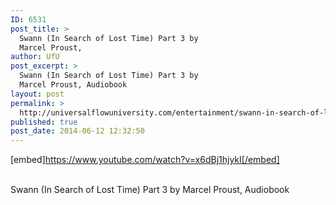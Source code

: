 ```yaml
---
ID: 6531
post_title: >
  Swann (In Search of Lost Time) Part 3 by
  Marcel Proust,
author: UfU
post_excerpt: >
  Swann (In Search of Lost Time) Part 3 by
  Marcel Proust, Audiobook
layout: post
permalink: >
  http://universalflowuniversity.com/entertainment/swann-in-search-of-lost-time-part-3-by-marcel-proust/
published: true
post_date: 2014-06-12 12:32:50
---
```

[embed]https://www.youtube.com/watch?v=x6dBj1hjykI[/embed]</br></br>
<p>Swann (In Search of Lost Time) Part 3 by Marcel Proust, Audiobook</p>